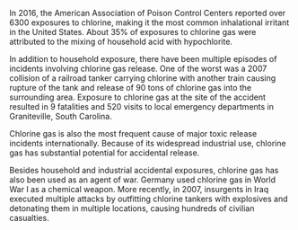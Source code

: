 In 2016, the American Association of Poison Control Centers reported over 6300 exposures to chlorine, making it the most common inhalational irritant in the United States. About 35% of exposures to chlorine gas were attributed to the mixing of household acid with hypochlorite.

In addition to household exposure, there have been multiple episodes of incidents involving chlorine gas release. One of the worst was a 2007 collision of a railroad tanker carrying chlorine with another train causing rupture of the tank and release of 90 tons of chlorine gas into the surrounding area. Exposure to chlorine gas at the site of the accident resulted in 9 fatalities and 520 visits to local emergency departments in Graniteville, South Carolina.

Chlorine gas is also the most frequent cause of major toxic release incidents internationally. Because of its widespread industrial use, chlorine gas has substantial potential for accidental release.

Besides household and industrial accidental exposures, chlorine gas has also been used as an agent of war. Germany used chlorine gas in World War I as a chemical weapon. More recently, in 2007, insurgents in Iraq executed multiple attacks by outfitting chlorine tankers with explosives and detonating them in multiple locations, causing hundreds of civilian casualties.